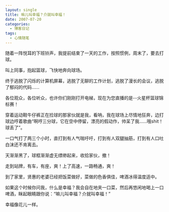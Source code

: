 ```yaml
---
layout: single
title: 嘛儿叫幸福？介就叫幸福！
date: 2007-07-20
categories:
  - 博客日记
tags:
  - 心情随笔
---
```


随着一阵悦耳的下班铃声，我提前结束了一天的工作，按照惯例，周末了，要去打球。

叫上同事，抱起篮球，飞快地奔向球场。

终于逃脱了闪烁的计算机屏幕，逃脱了无聊的工作计划，逃脱了漫长的会议，逃脱了郁闷的代码......

各位观众，各位听众，也许你们刚刚打开电梯，现在为您直播的是--火星杯篮球锦标赛！

穿着运动鞋牛仔裤正在捡球的那家伙就是我，看呐，我在球场上尽情地狂奔，边打球边哼着歌曲“啊哼三分球，它在空中停留，漂亮的假动作，帅呆了我......哦shit！球丢了”。

一口气打了两三个小时，直打到有人气喘吁吁，打到有人双腿抽筋，打到有人口吐白沫还不肯离去。

天渐渐黑了，球框渐渐虚无缥缈起来，收拾家伙，撤！

走到站牌，有车，有座，爽！上了高速，一路畅通，爽！

到了家里，贤惠的老婆已经把饭菜做好，菜做的色香俱佳，啤酒冰得温度适中。

如果这个时候你问我，什么是幸福？我会自在地夹一口菜，然后再悠闲地喝上一口啤酒，眯起眼睛跟你说：“嘛儿叫幸福？介就叫幸福！”

幸福像花儿一样。

